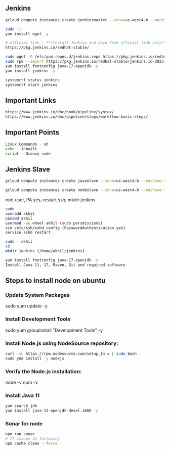 ## Jenkins
```bash
gcloud compute instances create jenkinsmaster --zone=us-west4-b --machine-type=e2-medium --create-disk=auto-delete=yes,boot=yes,device-name=jenkins,image=projects/centos-cloud/global/images/centos-stream-8-v20240110,mode=rw,size=20
```
```bash
sudo -i
yum install wget -y

# official link - ***Install Jenkins and Java from official link only***
https://pkg.jenkins.io/redhat-stable/

sudo wget -O /etc/yum.repos.d/jenkins.repo https://pkg.jenkins.io/redhat-stable/jenkins.repo
sudo rpm --import https://pkg.jenkins.io/redhat-stable/jenkins.io-2023.key
yum install fontconfig java-17-openjdk -y
yum install jenkins -y

systemctl status jenkins
systemctl start jenkins
```

## Important Links
```bash
https://www.jenkins.io/doc/book/pipeline/syntax/
https://www.jenkins.io/doc/pipeline/steps/workflow-basic-steps/
```

## Important Points
```bash
Linux Commands - sh
echo - inbuilt
script - Groovy code
```
## Jenkins Slave
```bash
gcloud compute instances create javaslave --zone=us-west4-b --machine-type=e2-small --create-disk=auto-delete=yes,boot=yes,device-name=javaslave,image=projects/centos-cloud/global/images/centos-stream-8-v20240110,mode=rw,size=20
```
```bash
gcloud compute instances create nodeslave --zone=us-west4-b --machine-type=e2-small --create-disk=auto-delete=yes,boot=yes,device-name=nodeslave,image=projects/centos-cloud/global/images/centos-stream-8-v20240110,mode=rw,size=20
```
root user, PA yes, restart ssh, mkdir jenkins
```bash
sudo -i
useradd akhil
passwd akhil
usermod -aG wheel akhil (sudo persmissions)
vim /etc/ssh/sshd_config (PasswordAuthentication yes)
service sshd restart

sudo - akhil
cd
mkdir jenkins (/home/akhil/jenkins)

yum install fontconfig java-17-openjdk -y
Install Java 11, 17, Maven, Git and required software
```
## Steps to install node on ubuntu
### Update System Packages
sudo yum update -y

###  Install Development Tools
sudo yum groupinstall "Development Tools" -y

###  Install Node.js using NodeSource repository:
```bash
curl -sL https://rpm.nodesource.com/setup_14.x | sudo bash -
sudo yum install -y nodejs
```

### Verify the Node.js installation:
node -v
npm -v

### Install Java 11
```bash
yum search jdk
yum install java-11-openjdk-devel.i686 -y
```

### Sonar for node
```bash
npm run sonar
# If issues do following
npm cache clean --force
```
